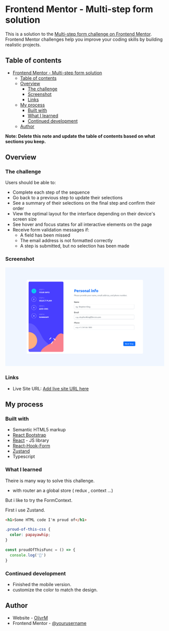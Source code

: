 # Frontend Mentor - Multi-step form solution

This is a solution to the [Multi-step form challenge on Frontend Mentor](https://www.frontendmentor.io/challenges/multistep-form-YVAnSdqQBJ). Frontend Mentor challenges help you improve your coding skills by building realistic projects. 

## Table of contents

- [Frontend Mentor - Multi-step form solution](#frontend-mentor---multi-step-form-solution)
  - [Table of contents](#table-of-contents)
  - [Overview](#overview)
    - [The challenge](#the-challenge)
    - [Screenshot](#screenshot)
    - [Links](#links)
  - [My process](#my-process)
    - [Built with](#built-with)
    - [What I learned](#what-i-learned)
    - [Continued development](#continued-development)
  - [Author](#author)

**Note: Delete this note and update the table of contents based on what sections you keep.**

## Overview

### The challenge

Users should be able to:

- Complete each step of the sequence
- Go back to a previous step to update their selections
- See a summary of their selections on the final step and confirm their order
- View the optimal layout for the interface depending on their device's screen size
- See hover and focus states for all interactive elements on the page
- Receive form validation messages if:
  - A field has been missed
  - The email address is not formatted correctly
  - A step is submitted, but no selection has been made

### Screenshot

![](./screenshot.png)


### Links

- Live Site URL: [Add live site URL here](https://multi-step-form.mathurinolivier.com)

## My process

### Built with

- Semantic HTML5 markup
- [React Bootstrap](https://react-bootstrap.github.io/)
- [React](https://reactjs.org/) - JS library
- [React-Hook-Form](https://react-hook-form.com/)
- [Zustand](https://github.com/pmndrs/zustand)
- Typescript



### What I learned

Theire is many way to solve this challenge.
- with router an a global store ( redux , context ...) 

But i like to try the FormContext.

First i use Zustand.

```html
<h1>Some HTML code I'm proud of</h1>
```
```css
.proud-of-this-css {
  color: papayawhip;
}
```
```js
const proudOfThisFunc = () => {
  console.log('🎉')
}
```


### Continued development

- Finished the mobile version.
- customize the color to match the design.

## Author

- Website - [OlivrM](https://www.mathurinolivier.com)
- Frontend Mentor - [@yourusername](https://www.frontendmentor.io/profile/yourusername)




